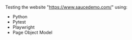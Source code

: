 
Testing the website "https://www.saucedemo.com/" using:
- Python
- Pytest
- Playwright
- Page Object Model